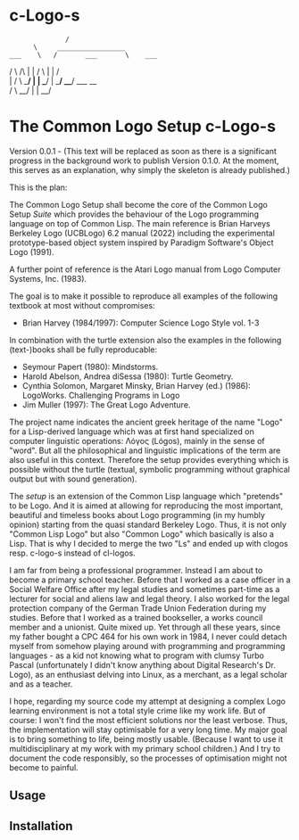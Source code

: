 # c-Logo-s


                  /
          \     _________________
    ___    \   /       ___       \    ___
   /   \   /\ |     | /   \ |     |  /   \
  |       /  \ \___/ |     | \___/  |
   \_____/    \_______\___/          \___
                       \__               \
                       /  \            __/
                      |    |
                       \__/

The Common Logo Setup c-Logo-s
==============================
 
Version 0.0.1 - (This text will be replaced as soon as there is a
significant progress in the background work to publish Version
0.1.0. At the moment, this serves as an explanation, why simply the
skeleton is already published.) 
 
This is the plan:
 
The Common Logo Setup shall become the core of the Common Logo Setup
*Suite* which provides the behaviour of the Logo programming language
on top of Common Lisp. The main reference is Brian Harveys Berkeley
Logo (UCBLogo) 6.2 manual (2022) including the experimental
prototype-based object system inspired by Paradigm Software's Object Logo (1991). 

A further point of reference is the Atari Logo manual from Logo Computer Systems, Inc. (1983).
 
The goal is to make it possible to reproduce all examples of the following textbook at most without compromises:

* Brian Harvey (1984/1997): Computer Science Logo Style vol. 1-3

In combination with the turtle extension also the examples in the following (text-)books shall be fully reproducable:

* Seymour Papert (1980): Mindstorms.
* Harold Abelson, Andrea diSessa (1980): Turtle Geometry.
* Cynthia Solomon, Margaret Minsky, Brian Harvey (ed.) (1986): LogoWorks. Challenging Programs in Logo
* Jim Muller (1997): The Great Logo Adventure.

The project name indicates the ancient greek heritage of the name
"Logo" for a Lisp-derived language which was at first hand specialized
on computer linguistic operations: Λόγος (Lógos), mainly in the sense
of "word". But all the philosophical and linguistic implications of
the term are also useful in this context. Therefore the setup provides
everything which is possible without the turtle (textual, symbolic
programming without graphical output but with sound generation). 
 
The *setup* is an extension of the Common Lisp language which
"pretends" to be Logo. And it is aimed at allowing for reproducing the
most important, beautiful and timeless books about Logo programming
(in my humbly opinion) starting from the quasi standard Berkeley
Logo. Thus, it is not only "Common Lisp Logo" but also "Common Logo"
which basically is also a Lisp. That is why I decided to merge the two
"Ls" and ended up with clogos resp. c-logo-s instead of cl-logos. 

I am far from being a professional programmer. Instead I am about to
become a primary school teacher. Before that I worked as a case
officer in a Social Welfare Office after my legal studies and
sometimes part-time as a lecturer for social and aliens law and legal
theory. I also worked for the legal protection company of the German
Trade Union Federation during my studies.  Before that I worked as a
trained bookseller, a works council member and a unionist. Quite
mixed up. Yet through all these years, since my father bought a CPC
464 for his own work in 1984, I never could detach myself from
somehow playing around with programming and programming languages -
as a kid not knowing what to program with clumsy Turbo Pascal
(unfortunately I didn't know anything about Digital Research's
Dr. Logo), as an enthusiast delving into Linux, as a merchant, as a
legal scholar and as a teacher.
 
I hope, regarding my source code my attempt at designing a complex
Logo learning environment is not a total style crime like my work
life. But of course: I won't find the most efficient solutions nor 
the least verbose. Thus, the implementation will stay
optimisable for a very long time. My major goal is to bring something
to life, being mostly usable. (Because I want to use it
multidisciplinary at my work with my primary school children.)
And I try to document the code responsibly, so the processes of
optimisation might not become to painful. 

## Usage

## Installation
